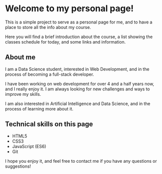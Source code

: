 # Welcome to my personal page!

This is a simple project to serve as a personal page for me, and to have a place to store all the info about my course.

Here you will find a brief introduction about the course, a list showing the classes schedule for today, and some links and information.

## About me

I am a Data Science student, interested in Web Development, and in the process of becoming a full-stack developer.

I have been working on web development for over 4 and a half years now, and I really enjoy it. I am always looking for new challenges and ways to improve my skills.

I am also interested in Artificial Intelligence and Data Science, and in the process of learning more about it.

## Technical skills on this page

- HTML5
- CSS3
- JavaScript (ES6)
- Git

I hope you enjoy it, and feel free to contact me if you have any questions or suggestions!

